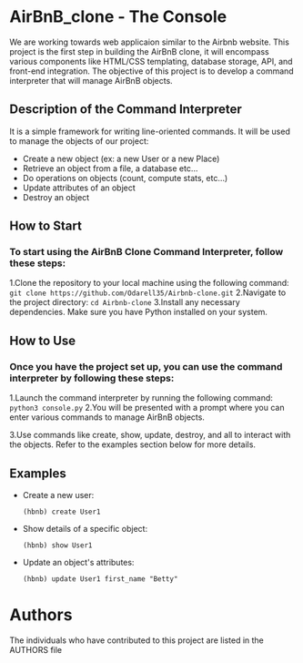 # AirBnB_clone - **The Console**
We are working towards web applicaion similar to the Airbnb website. This project is the first step in building the AirBnB clone, it will encompass various components like HTML/CSS templating, database storage, API, and front-end integration. The objective of this project is to develop a command interpreter that will manage AirBnB objects. 

## Description of the Command Interpreter
It is a simple framework for writing line-oriented commands. It will be used to manage the objects of our project:
  
   - Create a new object (ex: a new User or a new Place)
   - Retrieve an object from a file, a database etc…
   - Do operations on objects (count, compute stats, etc…)
   - Update attributes of an object
   - Destroy an object

## How to Start

### To start using the AirBnB Clone Command Interpreter, follow these steps:

  1.Clone the repository to your local machine using the following command:
    ```
    git clone https://github.com/Odarell35/Airbnb-clone.git
    ```
  2.Navigate to the project directory:
    ```
    cd Airbnb-clone
    ```
  3.Install any necessary dependencies. Make sure you have Python installed on your system.

## How to Use

### Once you have the project set up, you can use the command interpreter by following these steps:

  1.Launch the command interpreter by running the following command:
    ```
    python3 console.py
    ```
  2.You will be presented with a prompt where you can enter various commands to manage AirBnB objects.

  3.Use commands like create, show, update, destroy, and all to interact with the objects. Refer to the examples section below for more details.

## Examples

- Create a new user:
  ```
  (hbnb) create User1
  ```

- Show details of a specific object:
  ```
  (hbnb) show User1
  ```

- Update an object's attributes:
  ```
  (hbnb) update User1 first_name "Betty"
  ```

# Authors

The individuals who have contributed to this project are listed in the AUTHORS file
